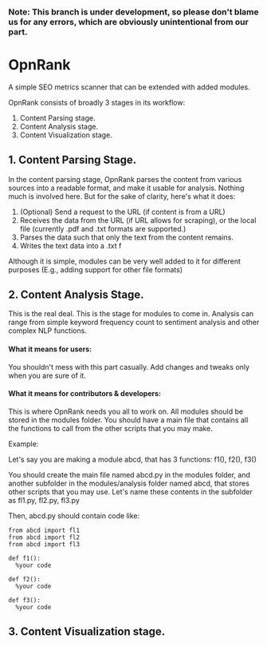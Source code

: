 ### Note: This branch is under development, so please don't blame us for any errors, which are obviously unintentional from our part.

# OpnRank

A simple SEO metrics scanner that can be extended with added modules.

OpnRank consists of broadly 3 stages in its workflow:

   1. Content Parsing stage.
   2. Content Analysis stage.
   3. Content Visualization stage.


## 1. Content Parsing Stage.

In the content parsing stage, OpnRank parses the content from various sources into a readable format, and make it usable for analysis. Nothing much is involved here. But for the sake of clarity, here's what it does:

   1. (Optional) Send a request to the URL (if content is from a URL)
   2. Receives the data from the URL (if URL allows for scraping), or the local file (currently .pdf and .txt formats are supported.)
   3. Parses the data such that only the text from the content remains.
   4. Writes the text data into a .txt f

Although it is simple, modules can be very well added to it for different purposes (E.g., adding support for other file formats)


## 2. Content Analysis Stage.

This is the real deal. This is the stage for modules to come in. Analysis can range from simple keyword frequency count to sentiment analysis and other complex NLP functions.


#### What it means for users:

You shouldn't mess with this part casually. Add changes and tweaks only when you are sure of it.


#### What it means for contributors & developers:

This is where OpnRank needs you all to work on. All modules should be stored in the modules folder. You should have a main file that contains all the functions to call from the other scripts that you may make.

Example:

Let's say you are making a module abcd, that has 3 functions: f1(), f2(), f3()

You should create the main file named abcd.py in the modules folder, and another subfolder in the modules/analysis folder named abcd, that stores other scripts that you may use. Let's name these contents in the subfolder as fl1.py, fl2.py, fl3.py

Then, abcd.py should contain code like:

    from abcd import fl1
    from abcd import fl2
    from abcd import fl3
    
    def f1():
      %your code
      
    def f2():
      %your code
    
    def f3():
      %your code

## 3. Content Visualization stage.
